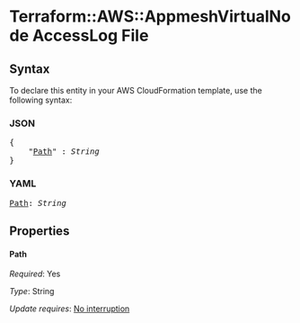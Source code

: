 # Terraform::AWS::AppmeshVirtualNode AccessLog File

## Syntax

To declare this entity in your AWS CloudFormation template, use the following syntax:

### JSON

<pre>
{
    "<a href="#path" title="Path">Path</a>" : <i>String</i>
}
</pre>

### YAML

<pre>
<a href="#path" title="Path">Path</a>: <i>String</i>
</pre>

## Properties

#### Path

_Required_: Yes

_Type_: String

_Update requires_: [No interruption](https://docs.aws.amazon.com/AWSCloudFormation/latest/UserGuide/using-cfn-updating-stacks-update-behaviors.html#update-no-interrupt)

